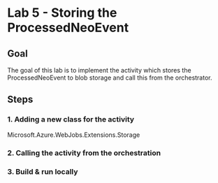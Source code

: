 # Lab 5 -  Storing the ProcessedNeoEvent

## Goal

The goal of this lab is to implement the activity which stores the ProcessedNeoEvent to blob storage and call this from the orchestrator.

## Steps

### 1. Adding a new class for the activity

Microsoft.Azure.WebJobs.Extensions.Storage

### 2. Calling the activity from the orchestration


### 3. Build & run locally



